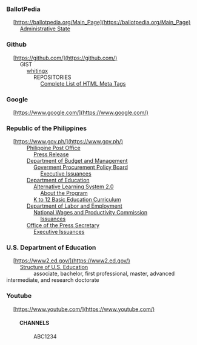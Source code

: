 ### BallotPedia
&emsp; [https://ballotpedia.org/Main_Page](https://ballotpedia.org/Main_Page) <br/>
&emsp; &emsp; [Administrative State](https://ballotpedia.org/Administrative_state)

### Github
&emsp; [https://github.com/](https://github.com/) <br/>
&emsp; &emsp; GIST <br/>
&emsp; &emsp; &emsp; [whitingx](https://gist.github.com/whitingx) <br/>
&emsp; &emsp; &emsp; &emsp; REPOSITORIES <br/>
&emsp; &emsp; &emsp; &emsp; &emsp;  [Complete List of HTML Meta Tags](https://gist.github.com/whitingx/3840905)

### Google
&emsp; [https://www.google.com/](https://www.google.com/)

### Republic of the Philippines
&emsp; [https://www.gov.ph/](https://www.gov.ph/) <br/>
&emsp; &emsp; &emsp; [Philippine Post Office](https://phlpost.gov.ph/) <br/>
&emsp; &emsp; &emsp; &emsp; [Press Release](https://phlpost.gov.ph/press-release/) <br/>
&emsp; &emsp; &emsp; [Department of Budget and Management](https://www.dbm.gov.ph/) <br/>
&emsp; &emsp; &emsp; &emsp; [Goverment Procurement Policy Board](https://www.gppb.gov.ph/) <br/>
&emsp; &emsp; &emsp; &emsp; &emsp; [Executive Issuances](https://www.gppb.gov.ph/executiveissuances.php) <br/>
&emsp; &emsp; &emsp; [Department of Education](https://www.deped.gov.ph/) <br/>
&emsp; &emsp; &emsp; &emsp; [Alternative Learning System 2.0](https://www.deped.gov.ph/alternative-learning-system/) <br/>
&emsp; &emsp; &emsp; &emsp; &emsp; [About the Program](https://www.deped.gov.ph/about-als/#:~:text=The%20Alternative%20Learning%20System%20(ALS,pathways%20to%20complete%20basic%20education.)) <br/>
&emsp; &emsp; &emsp; &emsp; [K to 12 Basic Education Curriculum](https://www.deped.gov.ph/k-to-12/about/k-to-12-basic-education-curriculum/) <br/>
&emsp; &emsp; &emsp; [Department of Labor and Employment](https://www.dole.gov.ph/) <br/>
&emsp; &emsp; &emsp; &emsp; [National Wages and Productivity Commission](https://nwpc.dole.gov.ph/) <br/>
&emsp; &emsp; &emsp; &emsp; &emsp; [Issuances](https://nwpc.dole.gov.ph/issuances) <br/>
&emsp; &emsp; &emsp; [Office of the Press Secretary](https://ops.gov.ph/) <br/>
&emsp; &emsp; &emsp; &emsp; [Executive Issuances](https://ops.gov.ph/documents-issuances/)

### U.S. Department of Education
&emsp; [https://www2.ed.gov/](https://www2.ed.gov/) <br/>
&emsp; &emsp; [Structure of U.S. Education](https://www2.ed.gov/about/offices/list/ous/international/usnei/us/edlite-structure-us.html) <br/>
&emsp; &emsp; &emsp; &emsp; associate, bachelor, first professional, master, advanced intermediate, and research doctorate

### Youtube
&emsp; [https://www.youtube.com/](https://www.youtube.com/) <br/>
#### &emsp; &emsp; CHANNELS <br/>
&emsp; &emsp; &emsp; &emsp; ABC1234
